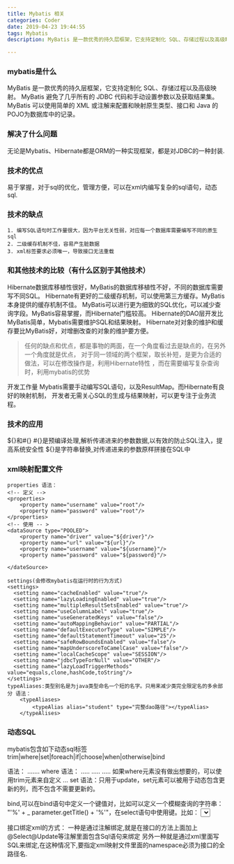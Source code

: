 ```yaml
---
title: Mybatis 相关
categories: Coder
date: 2019-04-23 19:44:55
tags: Mybatis
description: MyBatis 是一款优秀的持久层框架，它支持定制化 SQL、存储过程以及高级映射

---
```


### mybatis是什么
MyBatis 是一款优秀的持久层框架，它支持定制化 SQL、存储过程以及高级映射。
MyBatis 避免了几乎所有的 JDBC 代码和手动设置参数以及获取结果集。
MyBatis 可以使用简单的 XML 或注解来配置和映射原生类型、接口和 Java 的
POJO为数据库中的记录。  

<!-- more -->

### 解决了什么问题
无论是Mybatis、Hibernate都是ORM的一种实现框架，都是对JDBC的一种封装.

### 技术的优点
易于掌握，对于sql的优化，管理方便，可以在xml内编写复杂的sql语句，动态sql.
### 技术的缺点
	1. 编写SQL语句时工作量很大，因为平台无关性弱，对应每一个数据库需要编写不同的原生sql
	2. 二级缓存机制不佳，容易产生脏数据
	3. xml标签要求必须唯一，导致接口无法重载
### 和其他技术的比较（有什么区别于其他技术）

Hibernate数据库移植性很好，MyBatis的数据库移植性不好，不同的数据库需要写不同SQL。
Hibernate有更好的二级缓存机制，可以使用第三方缓存。MyBatis本身提供的缓存机制不佳。
MyBatis可以进行更为细致的SQL优化，可以减少查询字段。MyBatis容易掌握，而Hibernate门槛较高。
Hibernate的DAO层开发比MyBatis简单，Mybatis需要维护SQL和结果映射。
Hibernate对对象的维护和缓存要比MyBatis好，对增删改查的对象的维护要方便。

> 任何的缺点和优点，都是事物的两面，在一个角度看过去是缺点的，在另外一个角度就是优点，
对于同一领域的两个框架，取长补短，是更为合适的做法，可以在修改操作是，利用Hibernate特性
，而在需要编写复杂查询时，利用mybatis的优势

开发工作量
Mybatis需要手动编写SQL语句，以及ResultMap。而Hibernate有良好的映射机制，
开发者无需关心SQL的生成与结果映射，可以更专注于业务流程。

### 技术的应用
${}和#{}
  #{}是预编译处理,解析传递进来的参数数据,以有效的防止SQL注入，提高系统安全性
  ${}是字符串替换,对传递进来的参数原样拼接在SQL中

### xml映射配置文件
    properties 语法：
    <!-- 定义 -->
    <properties>
        <property name="username" value="root"/>
        <property name="password" value="root"/>
    </properties>
    <!-- 使用 -- >
    <dataSource type="POOLED">
        <property name="driver" value="${driver}"/>
        <property name="url" value="${url}"/>
        <property name="username" value="${username}"/>
        <property name="password" value="${password}"/>

    </dateSource>

    settings(会修改mybatis在运行时的行为方式)
    <settings>
      <setting name="cacheEnabled" value="true"/>
      <setting name="lazyLoadingEnabled" value="true"/>
      <setting name="multipleResultSetsEnabled" value="true"/>
      <setting name="useColumnLabel" value="true"/>
      <setting name="useGeneratedKeys" value="false"/>
      <setting name="autoMappingBehavior" value="PARTIAL"/>
      <setting name="defaultExecutorType" value="SIMPLE"/>
      <setting name="defaultStatementTimeout" value="25"/>
      <setting name="safeRowBoundsEnabled" value="false"/>
      <setting name="mapUnderscoreToCamelCase" value="false"/>
      <setting name="localCacheScope" value="SESSION"/>
      <setting name="jdbcTypeForNull" value="OTHER"/>
      <setting name="lazyLoadTriggerMethods" value="equals,clone,hashCode,toString"/>
    </settings>
    typeAliases:类型别名是为java类型命名一个短的名字。只用来减少类完全限定名的多余部分 语法：
        <typeAliases>
            <typeAlias alias="student" type="完整dao路径"></typeAlias>
        </typeAlises>  
### 动态SQL
mybatis包含如下动态sql标签
trim|where|set|foreach|if|choose|when|otherwise|bind

语法：
<choose>
    <when>.......</when>
    <otherwise></otherwise>
</choose>
where
语法：
<where>
    <if>.....</if>
    <if>.....</if>
    <if>.....</if>
</where>
如果where元素没有做出想要的，可以使用trim元素来自定义
<trim prefix="WHERE" prefixOverrides="AND | ON">...</trim>
set
语法：只用于update，set元素可以被用于动态包含更新的列，而不包含不需要更新的。
<set>
    <if test=""></if>
    <if test=""></if>
    <if test=""></if>
</set>

bind,可以在bind语句中定义一个键值对，比如可以定义一个模糊查询的字符串：
"'%' + _ parameter.getTitle() + '%'"，在select语句中使用键。比如：
<select id="selectBlogsLike" parameterType="Blog" resultType="Blog">
  <bind name="pattern" value="'%' + _ parameter.getTitle() + '%'" />
  SELECT * FROM BLOG
  WHERE title LIKE #{pattern}
</select>

接口绑定xml的方式：
一种是通过注解绑定,就是在接口的方法上面加上@Select@Update等注解里面包含Sql语句来绑定
另外一种就是通过xml里面写SQL来绑定,在这种情况下,要指定xml映射文件里面的namespace必须为接口的全路径名.
